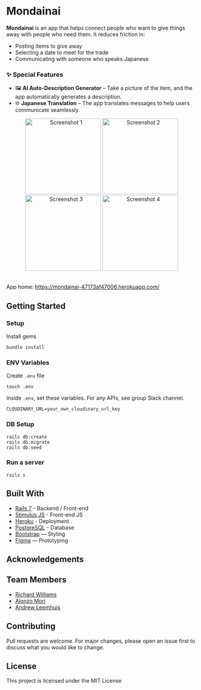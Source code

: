 # Mondainai

**Mondainai** is an app that helps connect people who want to give things away with people who need them. It reduces friction in:  
- Posting items to give away  
- Selecting a date to meet for the trade  
- Communicating with someone who speaks Japanese  

### ✨ Special Features
- 🖼️ **AI Auto-Description Generator** – Take a picture of the item, and the app automatically generates a description.  
- 🌐 **Japanese Translation** – The app translates messages to help users communicate seamlessly.  

<div align="center">

<img width="200" alt="Screenshot 1" src="https://github.com/user-attachments/assets/08e216d4-cd55-4d42-81f0-d61ac7e002b5" />
<img width="200" alt="Screenshot 2" src="https://github.com/user-attachments/assets/716256e6-a569-4f08-8d9e-36199a17c9ad" />
<img width="200" alt="Screenshot 3" src="https://github.com/user-attachments/assets/ee875ade-02e3-4825-89c6-b53c907326a0" />
<img width="200" alt="Screenshot 4" src="https://github.com/user-attachments/assets/8f9bfaf5-1c84-4aa0-ad30-17e5d01ec475" />

</div>

<br>

App home: https://mondainai-47173af47006.herokuapp.com/

   

## Getting Started
### Setup

Install gems
```
bundle install
```

### ENV Variables
Create `.env` file
```
touch .env
```
Inside `.env`, set these variables. For any APIs, see group Slack channel.
```
CLOUDINARY_URL=your_own_cloudinary_url_key
```

### DB Setup
```
rails db:create
rails db:migrate
rails db:seed
```

### Run a server
```
rails s
```

## Built With
- [Rails 7](https://guides.rubyonrails.org/) - Backend / Front-end
- [Stimulus JS](https://stimulus.hotwired.dev/) - Front-end JS
- [Heroku](https://heroku.com/) - Deployment
- [PostgreSQL](https://www.postgresql.org/) - Database
- [Bootstrap](https://getbootstrap.com/) — Styling
- [Figma](https://www.figma.com) — Prototyping

## Acknowledgements

## Team Members
- [Richard Williams](www.linkedin.com/in/richard-williams-65a39b33a)
- [Alonzo Mori](http://www.linkedin.com/in/alonzomori)
- [Andrew Leemhuis](https://www.linkedin.com/in/andrew-leemhuis-01482718/)

## Contributing
Pull requests are welcome. For major changes, please open an issue first to discuss what you would like to change.

## License
This project is licensed under the MIT License
